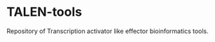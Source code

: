 TALEN-tools
===========

Repository of Transcription activator like effector bioinformatics tools.  